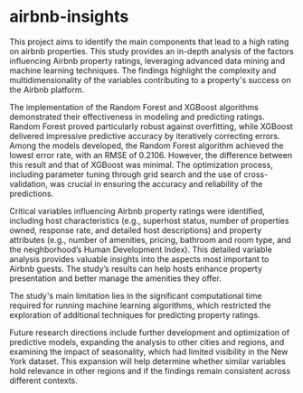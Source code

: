 # airbnb-insights
This project aims to identify the main components that lead to a high rating on airbnb properties.
This study provides an in-depth analysis of the factors influencing Airbnb property ratings, leveraging advanced data mining and machine learning techniques. The findings highlight the complexity and multidimensionality of the variables contributing to a property's success on the Airbnb platform.

The implementation of the Random Forest and XGBoost algorithms demonstrated their effectiveness in modeling and predicting ratings. Random Forest proved particularly robust against overfitting, while XGBoost delivered impressive predictive accuracy by iteratively correcting errors. Among the models developed, the Random Forest algorithm achieved the lowest error rate, with an RMSE of 0.2106. However, the difference between this result and that of XGBoost was minimal. The optimization process, including parameter tuning through grid search and the use of cross-validation, was crucial in ensuring the accuracy and reliability of the predictions.

Critical variables influencing Airbnb property ratings were identified, including host characteristics (e.g., superhost status, number of properties owned, response rate, and detailed host descriptions) and property attributes (e.g., number of amenities, pricing, bathroom and room type, and the neighborhood’s Human Development Index). This detailed variable analysis provides valuable insights into the aspects most important to Airbnb guests. The study’s results can help hosts enhance property presentation and better manage the amenities they offer.

The study's main limitation lies in the significant computational time required for running machine learning algorithms, which restricted the exploration of additional techniques for predicting property ratings.

Future research directions include further development and optimization of predictive models, expanding the analysis to other cities and regions, and examining the impact of seasonality, which had limited visibility in the New York dataset. This expansion will help determine whether similar variables hold relevance in other regions and if the findings remain consistent across different contexts.
